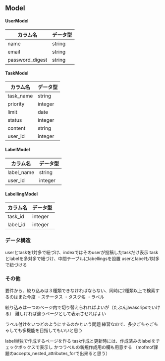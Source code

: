 ## Model

#### UserModel

| カラム名        | データ型 |
| --------------- | -------- |
| name            | string   |
| email           | string   |
| password_digest | string   |

#### TaskModel

| カラム名  | データ型 |
| --------- | -------- |
| task_name | string   |
| priority  | integer  |
| limit     | date     |
| status    | integer  |
| content   | string   |
| user_id   | integer  |



#### LabelModel


| カラム名   | データ型 |
| ---------- | -------- |
| label_name | string   |
| user_id    | integer  |


#### LabellingModel

| カラム名 | データ型 |
| -------- | -------- |
| task_id  | integer  |
| label_id | integer  |



### データ構造

userとtaskを1対多で紐づけ、indexではそのuserが投稿したtaskだけ表示
taskとlabelを多対多で紐づけ、中間テーブルにlabellingsを設置
userとlabelも1対多で紐づける



### その他

要件から、絞り込みは３種類できなければならない、同時に2種類以上で検索するのはまた今度
	・ステータス
	・タスク名
	・ラベル

絞り込みは一つのページ内で切り替えられればよいが（たぶんjavascripsでいける）
難しければ違うページとして表示させればよい

ラベル付けをいつどのようにするのかという問題
練習なので、多少ごちゃごちゃしても多機能を目指してもいいと思う

label単独で作成するページを作る
task作成と更新時には、作成済みのlabelをチェックボックスで表示し
かつラベルの新規作成用の欄も用意する
（mofmof課題のaccepts_nested_attributes_forで出来ると思う）
